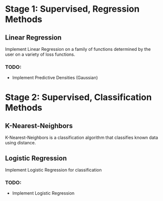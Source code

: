 # Stage 1: Supervised, Regression Methods
## Linear Regression
Implement Linear Regression on a family of functions determined by the user on a variety of loss functions.

### TODO:
- Implement Predictive Densities (Gaussian)

# Stage 2: Supervised, Classification Methods
## K-Nearest-Neighbors
K-Nearest-Neighbors is a classification algorithm that classifies known data using distance.

## Logistic Regression
Implement Logistic Regression for classification

### TODO:
- Implement Logistic Regression